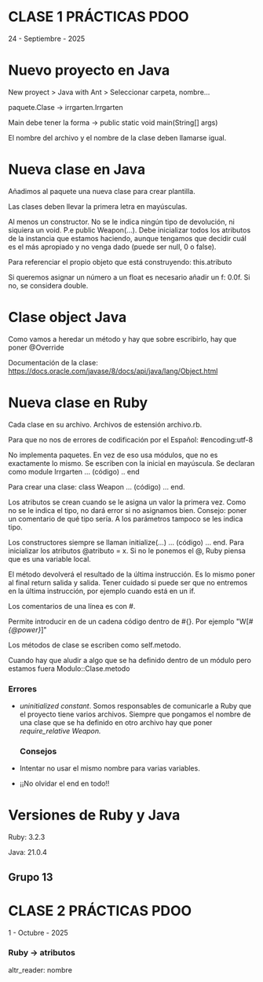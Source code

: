 # CLASE 1 PRÁCTICAS PDOO
24 - Septiembre - 2025

# Nuevo proyecto en Java

New proyect > Java with Ant > Seleccionar carpeta, nombre…

paquete.Clase → irrgarten.Irrgarten

Main debe tener la forma → public static void main(String[] args)

El nombre del archivo y el nombre de la clase deben llamarse igual.

# Nueva clase en Java

Añadimos al paquete una nueva clase para crear plantilla.

Las clases deben llevar la primera letra en mayúsculas.

Al menos un constructor. No se le indica ningún tipo de devolución, ni siquiera un void. P.e public Weapon(…). Debe inicializar todos los atributos de la instancia que estamos haciendo, aunque tengamos que decidir cuál es el más apropiado y no venga dado (puede ser null, 0 o false).

Para referenciar el propio objeto que está construyendo: this.atributo

Si queremos asignar un número a un float es necesario añadir un f: 0.0f. Si no, se considera double.

# Clase object Java

Como vamos a heredar un método y hay que sobre escribirlo, hay que poner @Override

Documentación de la clase: https://docs.oracle.com/javase/8/docs/api/java/lang/Object.html

# Nueva clase en Ruby

Cada clase en su archivo. Archivos de estensión archivo.rb.

Para que no nos de errores de codificación por el Español: #encoding:utf-8

No implementa paquetes. En vez de eso usa módulos, que no es exactamente lo mismo. Se escriben con la inicial en mayúscula. Se declaran como module Irrgarten … (código) .. end

Para crear una clase: class Weapon … (código) … end.

Los atributos se crean cuando se le asigna un valor la primera vez. Como no se le indica el tipo, no dará error si no asignamos bien. Consejo: poner un comentario de qué tipo sería. A los parámetros tampoco se les indica tipo.

Los constructores siempre se llaman initialize(…) … (código) …  end. Para inicializar los atributos @atributo = x. Si no le ponemos el @, Ruby piensa que es una variable local.

El método devolverá el resultado de la última instrucción. Es lo mismo poner al final return salida y salida. Tener cuidado si puede ser que no entremos en la última instrucción, por ejemplo cuando está en un if.

Los comentarios de una línea es con #.

Permite introducir en de un cadena código dentro de #{}. Por ejemplo "W[*#{@power}*]"

Los métodos de clase se escriben como self.metodo.

Cuando hay que aludir a algo que se ha definido dentro de un módulo pero estamos fuera Modulo::Clase.metodo

### Errores

- *uninitialized constant*. Somos responsables de comunicarle a Ruby que el proyecto tiene varios archivos. Siempre que pongamos el nombre de una clase que se ha definido en otro archivo hay que poner *require_relative Weapon.*
    
    ### Consejos
    
- Intentar no usar el mismo nombre para varias variables.
- ¡¡No olvidar el end en todo!!

# Versiones de Ruby y Java

Ruby: 3.2.3

Java: 21.0.4

## Grupo 13


# CLASE 2 PRÁCTICAS PDOO
1 - Octubre - 2025

### Ruby -> atributos
altr_reader: nombre
